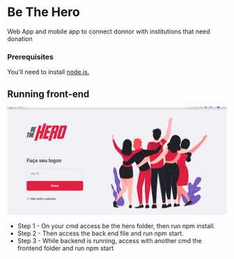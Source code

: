# Be The Hero

Web App and mobile app to connect donnor with institutions that need donation

### Prerequisites

You'll need to install <a href="https://nodejs.org/en/">node.js.<a>

## Running front-end

<p align="center">
   <img src="./public/presentation/gif-hero-front.gif" /> 
</p>

* Step 1 - On your cmd access be the hero folder, then run npm install.
* Step 2 - Then access the back end file and run npm start.
* Step 3 - While backend is running, access with another cmd the frontend folder and run npm start
